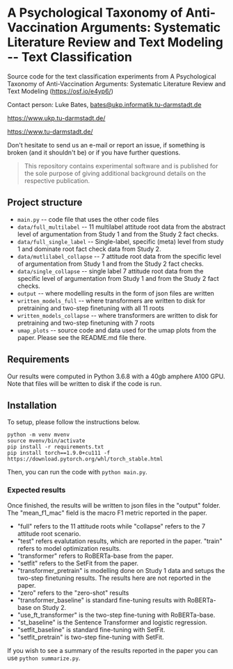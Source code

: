# A Psychological Taxonomy of Anti-Vaccination Arguments: Systematic Literature Review and Text Modeling -- Text Classification

Source code for the text classification experiments from A Psychological Taxonomy of Anti-Vaccination Arguments: Systematic Literature Review and Text Modeling (https://osf.io/e4yp6/)

Contact person: Luke Bates, bates@ukp.informatik.tu-darmstadt.de

https://www.ukp.tu-darmstadt.de/

https://www.tu-darmstadt.de/


Don't hesitate to send us an e-mail or report an issue, if something is broken (and it shouldn't be) or if you have further questions.

> This repository contains experimental software and is published for the sole purpose of giving additional background details on the respective publication.

## Project structure
* `main.py` -- code file that uses the other code files
* `data/full_multilabel` -- 11 multilabel attitude root data from the abstract level of argumentation from Study 1 and from the Study 2 fact checks.
* `data/full_single_label` -- Single-label, specific (meta) level from study 1 and dominate root fact check data from Study 2.
* `data/mutlilabel_collapse` -- 7 attitude root data from the specific level of argumentation from Study 1 and from the Study 2 fact checks.
* `data/single_collapse` -- single label 7 attitude root data from the specific level of argumentation from Study 1 and from the Study 2 fact checks.
* `output` -- where modelling results in the form of json files are written
* `written_models_full` -- where transformers are written to disk for pretraining and two-step finetuning with all 11 roots
* `written_models_collapse` -- where transformers are written to disk for pretraining and two-step finetuning with 7 roots
* `umap_plots` -- source code and data used for the umap plots from the paper. Please see the README.md file there.


## Requirements
Our results were computed in Python 3.6.8 with a 40gb amphere A100 GPU. Note that files will be written to disk if the code is run.


## Installation
To setup, please follow the instructions below.
```
python -m venv mvenv
source mvenv/bin/activate
pip install -r requirements.txt
pip install torch==1.9.0+cu111 -f https://download.pytorch.org/whl/torch_stable.html
````
 
Then, you can run the code with `python main.py`.


### Expected results
Once finished, the results will be written to json files in the "output"  folder. The "mean_f1_mac" field is the macro F1 metric reported in the paper.

* "full" refers to the 11 attitude roots while "collapse" refers to the 7 attitude root scenario.
* "test" refers evalutation results, which are reported in the paper. "train" refers to model optimization results.
* "transformer" refers to RoBERTa-base from the paper.
* "setfit" refers to the SetFit from the paper.
* "transformer_pretrain" is modelling done on Study 1 data and setups the two-step finetuning results. The results here are not reported in the paper.
* "zero" refers to the "zero-shot" results
* "transformer_baseline" is standard fine-tuning results with RoBERTa-base on Study 2.
* "use_ft_transformer" is the two-step fine-tuning with RoBERTa-base.
* "st_baseline" is the Sentence Transformer and logistic regression.
* "setfit_baseline" is standard fine-tuning with SetFit.
* "setfit_pretrain" is two-step fine-tuning with SetFit.

If you wish to see a summary of the results reported in the paper you can use `python summarize.py`.
